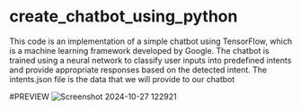 # create_chatbot_using_python
This code is an implementation of a simple chatbot using TensorFlow, which is a machine learning framework developed by Google. The chatbot is trained using a neural network to classify user inputs into predefined intents and provide appropriate responses based on the detected intent.
The intents.json file is the data that we will provide to our chatbot 


#PREVIEW
![Screenshot 2024-10-27 122921](https://github.com/user-attachments/assets/dc063341-da9b-4d00-861e-48a3e3479a38)
